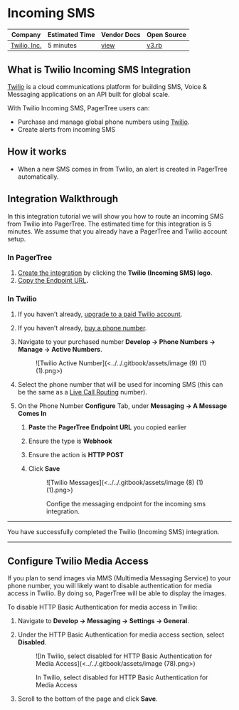 # Incoming SMS

| Company                                 | Estimated Time | Vendor Docs                          | Open Source                                                                                                                          |
| --------------------------------------- | -------------- | ------------------------------------ | ------------------------------------------------------------------------------------------------------------------------------------ |
| [Twilio, Inc.](https://www.twilio.com/) | 5 minutes      | [view](https://www.twilio.com/docs/) | [v3.rb](https://github.com/PagerTree/pager_tree-integrations/blob/main/app/models/pager_tree/integrations/twilio/incoming_sms/v3.rb) |

## What is Twilio Incoming SMS Integration

[Twilio](https://www.twilio.com/) is a cloud communications platform for building SMS, Voice & Messaging applications on an API built for global scale.

With Twilio Incoming SMS, PagerTree users can:

* Purchase and manage global phone numbers using [Twilio](https://www.twilio.com/).
* Create alerts from incoming SMS

## **How it works**

* When a new SMS comes in from Twilio, an alert is created in PagerTree automatically.

## Integration Walkthrough

In this integration tutorial we will show you how to route an incoming SMS from Twilio into PagerTree. The estimated time for this integration is 5 minutes. We assume that you already have a PagerTree and Twilio account setup.

### In PagerTree

1. [Create the integration](../introduction.md#create-an-integration) by clicking the **Twilio (Incoming SMS) logo**.
2. [Copy the Endpoint URL](../introduction.md#copy-the-endpoint-url)**.**

### **In Twilio**

1. If you haven’t already, [upgrade to a paid Twilio account](https://support.twilio.com/hc/en-us/articles/223183208-Upgrading-to-a-paid-Twilio-Account).
2. If you haven’t already, [buy a phone number](https://support.twilio.com/hc/en-us/articles/223135247-How-to-Search-for-and-Buy-a-Twilio-Phone-Number-from-Console).
3.  Navigate to your purchased number **Develop -> Phone Numbers -> Manage -> Active Numbers**.&#x20;

    <figure>![Twilio Active Number](<../../.gitbook/assets/image (9) (1) (1).png>)<figcaption></figcaption></figure>
4. Select the phone number that will be used for incoming SMS (this can be the same as a [Live Call Routing](live-call-routing.md) number).
5. On the Phone Number **Configure** Tab, under **Messaging -> A Message Comes In**
   1. **Paste** the **PagerTree Endpoint URL** you copied earlier
   2. Ensure the type is **Webhook**
   3. Ensure the action is **HTTP POST**
   4.  Click **Save**&#x20;

       <figure>![Twilio Messages](<../../.gitbook/assets/image (8) (1) (1).png>)<figcaption><p>Confige the messaging endpoint for the incoming sms integration.</p></figcaption></figure>

***

You have successfully completed the Twilio (Incoming SMS) integration.

***

## Configure Twilio Media Access

If you plan to send images via MMS (Multimedia Messaging Service) to your phone number, you will likely want to disable authentication for media access in Twilio. By doing so, PagerTree will be able to display the images.

To disable HTTP Basic Authentication for media access in Twilio:

1. Navigate to **Develop -> Messaging -> Settings -> General**.
2.  Under the HTTP Basic Authentication for media access section, select **Disabled**.&#x20;

    <figure>![In Twilio, select disabled for HTTP Basic Authentication for Media Access](<../../.gitbook/assets/image (78).png>)<figcaption><p>In Twilio, select disabled for HTTP Basic Authentication for Media Access</p></figcaption></figure>
3. Scroll to the bottom of the page and click **Save**.

